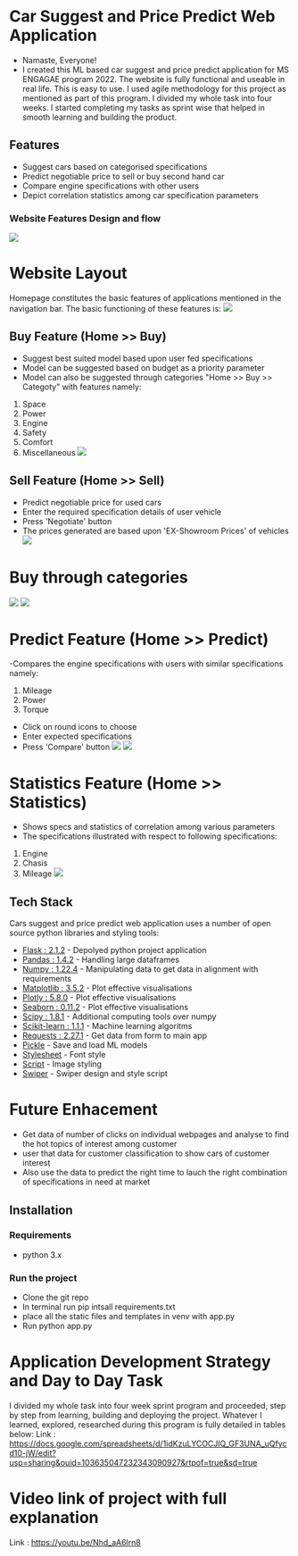 # Car Suggest and Price Predict Web Application
- Namaste, Everyone!
- I created this ML based car suggest and price predict application for MS ENGAGAE program 2022. The website is fully functional and useable in real life. This is easy to use. I used agile methodology for this project as mentioned as part of this program. I divided my whole task into four weeks. I started completing my tasks as sprint wise that helped in smooth learning and building the product.


## Features

- Suggest cars based on categorised specifications
- Predict negotiable price to sell or buy second hand car
- Compare engine specifications with other users
- Depict correlation statistics among car specification parameters

### Website Features Design and flow

![](Software_Architecture.jpeg)

# Website Layout
Homepage constitutes the basic features of applications mentioned in the navigation bar. The basic functioning of these features is:
![](./Static/img001.jpeg)

## Buy Feature (Home >> Buy)
- Suggest best suited model based upon user fed specifications
- Model can be suggested based on budget as a priority parameter 
- Model can also be suggested through categories "Home >> Buy >> Categoty" with features namely:
1. Space
2. Power
3. Engine
4. Safety 
5. Comfort 
6. Miscellaneous
![](./Static/img003.jpeg)


## Sell Feature (Home >> Sell)
- Predict negotiable price for used cars 
- Enter the required specification details of user vehicle
- Press 'Negotiate' button
- The prices generated are based upon 'EX-Showroom Prices' of vehicles
![](./Static/img002.jpeg)
 # Buy through categories
![](./Static/img004.jpeg)
![](./Static/img007.jpeg)

# Predict Feature (Home >> Predict)
-Compares the engine specifications with users with similar specifications namely:
1. Mileage
2. Power
3. Torque
- Click on round icons to choose
- Enter expected specifications 
- Press 'Compare' button
![](./Static/img005.jpeg)
![](./Static/img008.jpeg)

# Statistics Feature (Home >> Statistics)
- Shows specs and statistics of correlation among various parameters 
- The specifications illustrated with respect to following specifications:
1. Engine
2. Chasis
3. Mileage
![](./Static/img006.jpeg)

## Tech Stack

Cars suggest and price predict web application uses a number of open source python libraries and styling tools:

- [Flask : 2.1.2](https://palletsprojects.com/p/flask/) - Depolyed python project application
- [Pandas : 1.4.2](https://pandas.pydata.org/docs/reference/api/pandas.DataFrame.html) - Handling large dataframes
- [Numpy : 1.22.4](https://numpy.org/) - Manipulating data to get data in alignment with requirements
- [Matplotlib : 3.5.2](https://matplotlib.org/) - Plot effective visualisations
- [Plotly : 5.8.0](https://plotly.com/) - Plot effective visualisations
- [Seaborn : 0.11.2](https://seaborn.pydata.org/) - Plot effective visualisations
- [Scipy : 1.8.1](https://scipy.org/) - Additional computing tools over numpy
- [Scikit-learn : 1.1.1](https://scikit-learn.org/stable/) - Machine learning algoritms
- [Requests : 2.27.1](https://scikit-learn.org/stable/) - Get data from form to main app
- [Pickle](https://docs.python.org/3/library/pickle.html) - Save and load ML models
- [Stylesheet](https://cdnjs.cloudflare.com/ajax/libs/font-awesome/4.7.0/css/font-awesome.min.css) - Font style 
- [Script](https://maxcdn.bootstrapcdn.com/bootstrap/3.4.1/js/bootstrap.min.js) - Image styling 
- [Swiper](https://unpkg.com/swiper@8/swiper-bundle.min.css) - Swiper design and style script

# Future Enhacement
- Get data of number of clicks on individual webpages and analyse to find the hot topics of interest among customer
- user that data for customer classification to show cars of customer interest
- Also use the data to predict the right time to lauch the right combination of specifications in need at market

## Installation
### Requirements
- python 3.x
### Run the project
- Clone the git repo
- In terminal run pip intsall requirements.txt
- place all the static files and templates in venv with app.py
- Run python app.py

# Application Development Strategy and Day to Day Task 
I divided my whole task into four week sprint program and proceeded, step by step from learning, building and deploying the project. Whatever I learned, explored, researched during this program is fully detailed in tables below:
Link : https://docs.google.com/spreadsheets/d/1idKzuLYCOCJlQ_GF3UNA_uQfycd10-jW/edit?usp=sharing&ouid=103635047232343090927&rtpof=true&sd=true 


# Video link of project with full explanation
Link : https://youtu.be/Nhd_aA6lrn8
